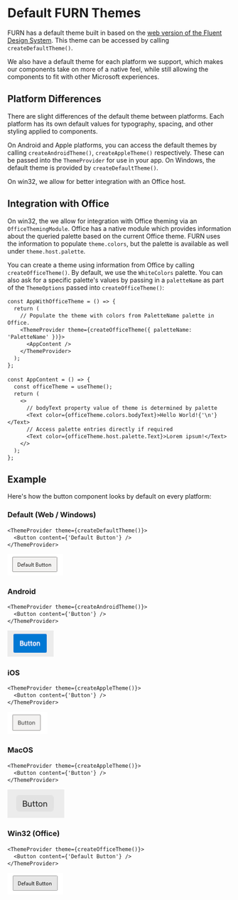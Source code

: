 # Default FURN Themes

FURN has a default theme built in based on the [web version of the Fluent Design System](https://developer.microsoft.com/en-us/fluentui#/styles/web). This theme can be accessed by calling `createDefaultTheme()`.

We also have a default theme for each platform we support, which makes our components take on more of a native feel, while still allowing the components to fit with other Microsoft experiences.

## Platform Differences

There are slight differences of the default theme between platforms. Each platform has its own default values for typography, spacing, and other styling applied to components.

On Android and Apple platforms, you can access the default themes by calling `createAndroidTheme()`, `createAppleTheme()` respectively. These can be passed into the `ThemeProvider` for use in your app. On Windows, the default theme is provided by `createDefaultTheme()`.

On win32, we allow for better integration with an Office host.

## Integration with Office

On win32, the we allow for integration with Office theming via an `OfficeThemingModule`. Office has a native module which provides information about the queried palette based on the current Office theme. FURN uses the information to populate `theme.colors`, but the palette is available as well under `theme.host.palette`.

You can create a theme using information from Office by calling `createOfficeTheme()`. By default, we use the `WhiteColors` palette. You can also ask for a specific palette's values by passing in a `paletteName` as part of the `ThemeOptions` passed into `createOfficeTheme()`:

```tsx
const AppWithOfficeTheme = () => {
  return (
    // Populate the theme with colors from PaletteName palette in Office.
    <ThemeProvider theme={createOfficeTheme({ paletteName: 'PaletteName' })}>
      <AppContent />
    </ThemeProvider>
  );
};

const AppContent = () => {
  const officeTheme = useTheme();
  return (
    <>
      // bodyText property value of theme is determined by palette
      <Text color={officeTheme.colors.bodyText}>Hello World!{'\n'}</Text>
      // Access palette entries directly if required
      <Text color={officeTheme.host.palette.Text}>Lorem ipsum!</Text>
    </>
  );
};
```

## Example

Here's how the button component looks by default on every platform:

### Default (Web / Windows)

```tsx
<ThemeProvider theme={createDefaultTheme()}>
  <Button content={'Default Button'} />
</ThemeProvider>
```

![Image of default button with default theme applied in FURN](./assets/default.PNG)

### Android

```tsx
<ThemeProvider theme={createAndroidTheme()}>
  <Button content={'Button'} />
</ThemeProvider>
```

![Image of default button with default Android theme applied in FURN](./assets/android.PNG)

### iOS

```tsx
<ThemeProvider theme={createAppleTheme()}>
  <Button content={'Button'} />
</ThemeProvider>
```

![Image of default button with default Apple theme on iOS applied in FURN](./assets/iOS.PNG)

### MacOS

```tsx
<ThemeProvider theme={createAppleTheme()}>
  <Button content={'Button'} />
</ThemeProvider>
```

![Image of default button with default Apple theme on Mac applied in FURN](./assets/macOS.PNG)

### Win32 (Office)

```tsx
<ThemeProvider theme={createOfficeTheme()}>
  <Button content={'Default Button'} />
</ThemeProvider>
```

![Image of default button with Office White Colors theme applied in FURN](./assets/win32.PNG)
